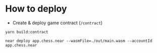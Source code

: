 How to deploy
==================

- Create & deploy game contract (`/contract`)

`yarn build:contract`

`near deploy app.chess.near --wasmFile=./out/main.wasm --accountId app.chess.near`



